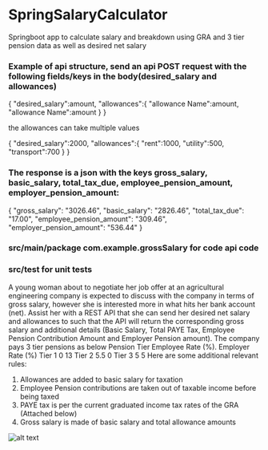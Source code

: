# SpringSalaryCalculator
Springboot app to calculate salary and breakdown using GRA and 3 tier pension data as well as desired net salary

 ### Example of api structure, send an api POST request with the following fields/keys in the body(desired_salary and allowances)
{
    "desired_salary":amount,
    "allowances":{
        "allowance Name":amount,
        "allowance Name":amount
    }
 }
 
 the allowances can take multiple values  

 {
    "desired_salary":2000,
    "allowances":{
        "rent":1000,
        "utility":500,
        "transport":700
    }
 }
 
 
 ### The response is a json  with the keys gross_salary, basic_salary, total_tax_due, employee_pension_amount, employer_pension_amount:
   {
    "gross_salary": "3026.46",
    "basic_salary": "2826.46",
    "total_tax_due": "17.00",
    "employee_pension_amount": "309.46",
    "employer_pension_amount": "536.44"
}
 
  ###  src/main/package com.example.grossSalary for code api code
  ### src/test for unit tests
  
  

A young woman about to negotiate her job offer at an agricultural engineering company is expected to discuss with the company in terms of gross salary, however she is interested more in what hits her bank account (net). Assist her with a REST API that she can send her desired net salary and allowances to such that the API will return the corresponding gross salary and additional details (Basic Salary, Total PAYE Tax, Employee Pension Contribution Amount and Employer Pension amount).
The company pays 3 tier pensions as below
Pension Tier         Employee Rate (%).    Employer Rate (%)
Tier 1                    0                                  13
Tier 2                    5.5                                0
Tier 3                    5                                   5
Here are some additional relevant rules:
1.	Allowances are added to basic salary for taxation
2.	Employee Pension contributions are taken out of taxable income before being taxed
3.	PAYE tax is per the current graduated income tax rates of the GRA (Attached below)
4.	Gross salary is made of basic salary and total allowance amounts


![alt text](https://github.com/RayhanTabase/SpringSalaryCalculator/blob/main/thumbnail.pngraw=true)
 
 
 
 
 
 
 
